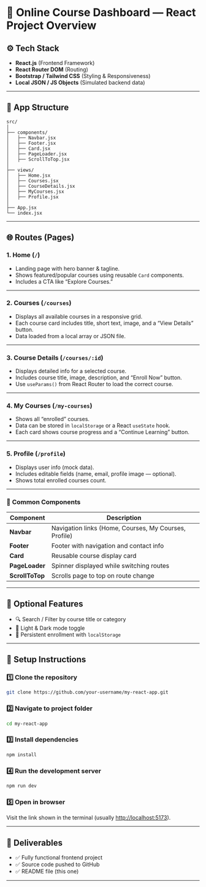 # 🎯 **Online Course Dashboard — React Project Overview**

## ⚙️ **Tech Stack**

- **React.js** (Frontend Framework)
- **React Router DOM** (Routing)
- **Bootstrap / Tailwind CSS** (Styling & Responsiveness)
- **Local JSON / JS Objects** (Simulated backend data)

---

## 🧩 **App Structure**

```
src/
│
├── components/
│   ├── Navbar.jsx
│   ├── Footer.jsx
│   ├── Card.jsx
│   ├── PageLoader.jsx
│   ├── ScrollToTop.jsx
│
├── views/
│   ├── Home.jsx
│   ├── Courses.jsx
│   ├── CourseDetails.jsx
│   ├── MyCourses.jsx
│   ├── Profile.jsx
│
├── App.jsx
└── index.jsx
```

---

## 🌐 **Routes (Pages)**

### 1. **Home (`/`)**

- Landing page with hero banner & tagline.
- Shows featured/popular courses using reusable `Card` components.
- Includes a CTA like “Explore Courses.”

---

### 2. **Courses (`/courses`)**

- Displays all available courses in a responsive grid.
- Each course card includes title, short text, image, and a “View Details” button.
- Data loaded from a local array or JSON file.

---

### 3. **Course Details (`/courses/:id`)**

- Displays detailed info for a selected course.
- Includes course title, image, description, and “Enroll Now” button.
- Use `useParams()` from React Router to load the correct course.

---

### 4. **My Courses (`/my-courses`)**

- Shows all “enrolled” courses.
- Data can be stored in `localStorage` or a React `useState` hook.
- Each card shows course progress and a “Continue Learning” button.

---

### 5. **Profile (`/profile`)**

- Displays user info (mock data).
- Includes editable fields (name, email, profile image — optional).
- Shows total enrolled courses count.

---

### 🧱 **Common Components**

| Component       | Description                                           |
| --------------- | ----------------------------------------------------- |
| **Navbar**      | Navigation links (Home, Courses, My Courses, Profile) |
| **Footer**      | Footer with navigation and contact info               |
| **Card**        | Reusable course display card                          |
| **PageLoader**  | Spinner displayed while switching routes              |
| **ScrollToTop** | Scrolls page to top on route change                   |

---

## 🎁 **Optional Features**

- 🔍 Search / Filter by course title or category
- 🌙 Light & Dark mode toggle
- 💾 Persistent enrollment with `localStorage`

---

## 🚀 **Setup Instructions**

### 1️⃣ **Clone the repository**

```bash
git clone https://github.com/your-username/my-react-app.git
```

### 2️⃣ **Navigate to project folder**

```bash
cd my-react-app
```

### 3️⃣ **Install dependencies**

```bash
npm install
```

### 4️⃣ **Run the development server**

```bash
npm run dev
```

### 5️⃣ **Open in browser**

Visit the link shown in the terminal (usually [http://localhost:5173](http://localhost:5173)).

---

## 🧾 **Deliverables**

- ✅ Fully functional frontend project
- ✅ Source code pushed to GitHub
- ✅ README file (this one)

---
